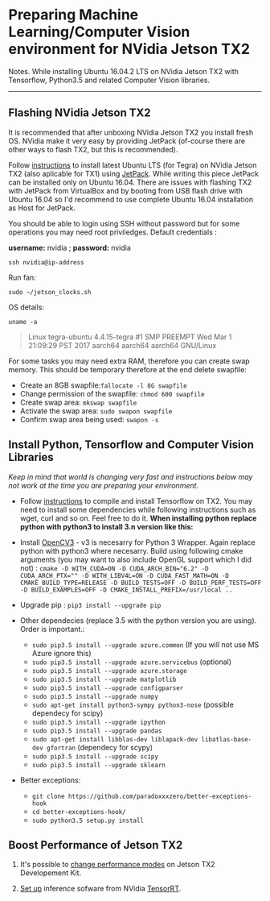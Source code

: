 # Preparing Machine Learning/Computer Vision environment for NVidia Jetson TX2

Notes. While installing Ubuntu 16.04.2 LTS on NVidia Jetson TX2 with Tensorflow, Python3.5 and related Computer Vision libraries.

---

## Flashing NVidia Jetson TX2

It is recommended that after unboxing NVidia Jetson TX2 you install fresh OS. NVidia make it very easy by providing JetPack (of-course there are other ways to flash TX2, but this is recommended).

Follow [instructions](https://www.youtube.com/watch?v=D7lkth34rgM) to install latest Ubuntu LTS (for Tegra) on NVidia Jetson TX2 (also aplicable for TX1) using [JetPack](https://developer.nvidia.com/embedded/jetpack). While writing this piece JetPack can be installed only on Ubuntu 16.04. There are issues with flashing TX2 with JetPack from VirtualBox and by booting from USB flash drive with Ubuntu 16.04 so I'd recommend to use complete Ubuntu 16.04 installation as Host for JetPack.

You should be able to login using SSH without password but for some operations you may need root priviledges. Default credentials :

**username:** nvidia ; **password:** nvidia

`ssh nvidia@ip-address`

Run fan:

`sudo ~/jetson_clocks.sh`

OS details:

`uname -a`

>Linux tegra-ubuntu 4.4.15-tegra #1 SMP PREEMPT Wed Mar 1 21:09:29 PST 2017 aarch64 aarch64 aarch64 GNU/Linux

For some tasks you may need extra RAM, therefore you can create swap memory. This should be temporary therefore at the end delete swapfile:

* Create an 8GB swapfile:`fallocate -l 8G swapfile`
* Change permission of the swapfile: `chmod 600 swapfile`
* Create swap area: `mkswap swapfile`
* Activate the swap area: `sudo swapon swapfile`
* Confirm swap area being used: `swapon -s`

## Install Python, Tensorflow and Computer Vision Libraries

*Keep in mind that world is changing very fast and instructions below may not work at the time you are preparing your environment.*

* Follow [instructions](https://syed-ahmed.gitbooks.io/nvidia-jetson-tx2-recipes/content/first-question.html) to compile and install Tensorflow on TX2. You may need to install some dependencies while following instructions such as wget, curl and so on. Feel free to do it. __When installing python replace python with python3 to install 3.n version like this:__

* Install [OpenCV3](http://dev.t7.ai/jetson/opencv/) - v3 is necesarry for Python 3 Wrapper. Again replace python with python3 where necesarry. Build using following cmake arguments (you may want to also include OpenGL support which I did not) : `cmake -D WITH_CUDA=ON -D CUDA_ARCH_BIN="6.2" -D CUDA_ARCH_PTX="" -D WITH_LIBV4L=ON -D CUDA_FAST_MATH=ON -D CMAKE_BUILD_TYPE=RELEASE -D BUILD_TESTS=OFF -D BUILD_PERF_TESTS=OFF -D BUILD_EXAMPLES=OFF -D CMAKE_INSTALL_PREFIX=/usr/local ..`
* Upgrade pip : `pip3 install --upgrade pip`
* Other dependecies (replace 3.5 with the python version you are using). Order is important.:
  * `sudo pip3.5 install --upgrade azure.common` (If you will not use MS Azure ignore this)
  * `sudo pip3.5 install --upgrade azure.servicebus` (optional)
  * `sudo pip3.5 install --upgrade azure.storage` 
  * `sudo pip3.5 install --upgrade matplotlib`
  * `sudo pip3.5 install --upgrade configparser`
  * `sudo pip3.5 install --upgrade numpy`
  * `sudo apt-get install python3-sympy python3-nose` (possible dependecy for scipy)
  * `sudo pip3.5 install --upgrade ipython`
  * `sudo pip3.5 install --upgrade pandas`
  * `sudo apt-get install libblas-dev liblapack-dev libatlas-base-dev gfortran` (dependecy for scypy)
  * `sudo pip3.5 install --upgrade scipy`
  * `sudo pip3.5 install --upgrade sklearn`
* Better exceptions:
  * `git clone https://github.com/paradoxxxzero/better-exceptions-hook`
  * `cd better-exceptions-hook/`
  * `sudo python3.5 setup.py install`


## Boost Performance of Jetson TX2

1. It's possible to [change performance modes](http://www.jetsonhacks.com/2017/03/25/nvpmodel-nvidia-jetson-tx2-development-kit/) on Jetson TX2 Developement Kit.

2. [Set up](http://www.jetsonhacks.com/2017/03/25/nvpmodel-nvidia-jetson-tx2-development-kit/) inference sofware from NVidia [TensorRT](https://developer.nvidia.com/tensorrt).
